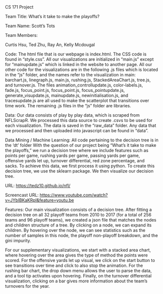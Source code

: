 CS 171 Project

Team Title: What’s it take to make the playoffs?

Team Name: Scott’s Tots

Team Members:

Curtis Hsu, Ted Zhu, Ray An, Kelly Mcdougal

Code: 
The html file that is our webpage is index.html. 
The CSS code is found in “style.css”.
All our visualizations are initialized in “main.js” except for “mainupdate.js” which is linked in the website to another page.
All our other code for the visualizations are in the following .js files which is located in the “js” folder, and the names refer to the visualization in main: barchart.js, linegraph.js, main.js, rushing.js, StackedAreaChart.js, tree.js, and turnover.js. 
The files animation_controllupdate.js, color-labels.js, fade.js, focus_point.js, focus_point.js, focus_pointupdate.js, generate_visupdate.js, mainupdate.js, newinitialisation.js, and tracesupdate.js are all used to make the scatterplot that transitions over time work.
The remaining .js files in the “js” folder are libraries.

Data: 
Our data consists of play by play data, which is scraped from NFLScrapR. We processed this data source to create .csvs to be used for each visualization. The data is saved in the “raw_data” folder. Any data that we processed and then uploaded into javascript can be found in “data”.

Data Mining / Machine Learning:
All code pertaining to the decision tree is in the ‘dt’ folder
With the question of our project being “What’s it take to make the playoffs,” we run a decision tree where we include features such as points per game, rushing yards per game, passing yards per game, offensive yards let up, turnover differential, red zone percentage, and sacks. To achieve this data, we first process it using python. To create this decision tree, we use the sklearn package. We then visualize our decision tree. 

URL:  https://tedz10.github.io/nfl/

Screencast URL: https://www.youtube.com/watch?v=JYbIBKaKRpI&feature=youtu.be

Features:
Our main visualization consists of a decision tree. After fitting a decision tree on all 32 playoff teams from 2010 to 2017 (for a total of 256 teams and 96 playoff teams), we created a json file that matches the nodes and children structure of a tree. By clicking on a node, we can expand its children. By hovering over the node, we can see statistics such as the number of samples in this node, the playoff non-playoff breakdown, and the gini impurity. 

For our supplementary visualizations, we start with a stacked area chart, where hovering over the area gives the type of method the points were scored. For the offensive yards let up visual, we click on the start button to see transitions over time and click to also stop the animation. For the rushing bar chart, the drop down menu allows the user to parse the data, and a tool tip activates upon hovering. Finally, on the turnover differential visualization, clicking on a bar gives more information about the team’s turnovers for the year. 


